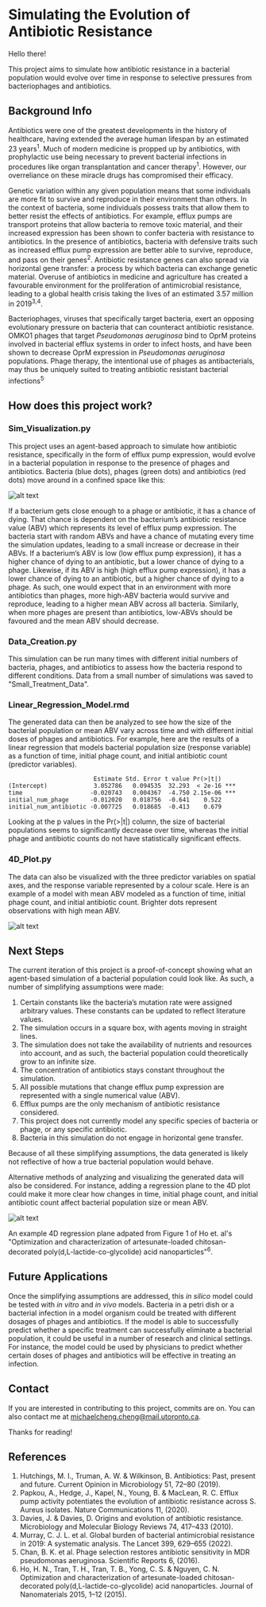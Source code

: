 # Simulating the Evolution of Antibiotic Resistance

Hello there!

This project aims to simulate how antibiotic resistance in a bacterial population would evolve over time in response to selective pressures from bacteriophages and antibiotics.

## Background Info

Antibiotics were one of the greatest developments in the history of healthcare, having extended the average human lifespan by an estimated 23 years<sup>1</sup>. Much of modern medicine is propped up by antibiotics, with prophylactic use being necessary to prevent bacterial infections in procedures like organ transplantation and cancer therapy<sup>1</sup>. However, our overreliance on these miracle drugs has compromised their efficacy.

Genetic variation within any given population means that some individuals are more fit to survive and reproduce in their environment than others. In the context of bacteria, some individuals possess traits that allow them to better resist the effects of antibiotics. For example, efflux pumps are transport proteins that allow bacteria to remove toxic material, and their increased expression has been shown to confer bacteria with resistance to antibiotics. In the presence of antibiotics, bacteria with defensive traits such as increased efflux pump expression are better able to survive, reproduce, and pass on their genes<sup>2</sup>. Antibiotic resistance genes can also spread via horizontal gene transfer: a process by which bacteria can exchange genetic material. Overuse of antibiotics in medicine and agriculture has created a favourable environment for the proliferation of antimicrobial resistance, leading to a global health crisis taking the lives of an estimated 3.57 million in 2019<sup>3,4</sup>.

Bacteriophages, viruses that specifically target bacteria, exert an opposing evolutionary pressure on bacteria that can counteract antibiotic resistance. OMKO1 phages that target *Pseudomonas aeruginosa* bind to OprM proteins involved in bacterial efflux systems in order to infect hosts, and have been shown to decrease OprM expression in *Pseudomonas aeruginosa* populations. Phage therapy, the intentional use of phages as antibacterials, may thus be uniquely suited to treating antibiotic resistant bacterial infections<sup>5<sup>.

## How does this project work?

### Sim_Visualization.py
This project uses an agent-based approach to simulate how antibiotic resistance, specifically in the form of efflux pump expression, would evolve in a bacterial population in response to the presence of phages and antibiotics. Bacteria (blue dots), phages (green dots) and antibiotics (red dots) move around in a confined space like this:

![alt text](https://github.com/chichael-meng/Images/blob/main/sim%20clip.gif)

If a bacterium gets close enough to a phage or antibiotic, it has a chance of dying. That chance is dependent on the bacterium’s antibiotic resistance value (ABV) which represents its level of efflux pump expression. The bacteria start with random ABVs and have a chance of mutating every time the simulation updates, leading to a small increase or decrease in their ABVs. If a bacterium’s ABV is low (low efflux pump expression), it has a higher chance of dying to an antibiotic, but a lower chance of dying to a phage. Likewise, if its ABV is high (high efflux pump expression), it has a lower chance of dying to an antibiotic, but a higher chance of dying to a phage. As such, one would expect that in an environment with more antibiotics than phages, more high-ABV bacteria would survive and reproduce, leading to a higher mean ABV across all bacteria. Similarly, when more phages are present than antibiotics, low-ABVs should be favoured and the mean ABV should decrease.

### Data_Creation.py
This simulation can be run many times with different initial numbers of bacteria, phages, and antibiotics to assess how the bacteria respond to different conditions. Data from a small number of simulations was saved to "Small_Treatment_Data".
  
### Linear_Regression_Model.rmd
The generated data can then be analyzed to see how the size of the bacterial population or mean ABV vary across time and with different initial doses of phages and antibiotics. For example, here are the results of a linear regression that models bacterial population size (response variable) as a function of time, initial phage count, and initial antibiotic count (predictor variables).

```
                        Estimate Std. Error t value Pr(>|t|)    
(Intercept)             3.052786   0.094535  32.293  < 2e-16 ***
time                   -0.020743   0.004367  -4.750 2.15e-06 ***
initial_num_phage      -0.012020   0.018756  -0.641    0.522    
initial_num_antibiotic -0.007725   0.018685  -0.413    0.679   
```

Looking at the p values in the Pr(>|t|) column, the size of bacterial populations seems to significantly decrease over time, whereas the initial phage and antibiotic counts do not have statistically significant effects. 

### 4D_Plot.py 
The data can also be visualized with the three predictor variables on spatial axes, and the response variable represented by a colour scale. Here is an example of a model with mean ABV modeled as a function of time, initial phage count, and initial antibiotic count. Brighter dots represent observations with high mean ABV.

![alt text](https://github.com/chichael-meng/Images/blob/main/4D%20Regression.png)

## Next Steps

The current iteration of this project is a proof-of-concept showing what an agent-based simulation of a bacterial population could look like. As such, a number of simplifying assumptions were made:
1. Certain constants like the bacteria’s mutation rate were assigned arbitrary values. These constants can be updated to reflect literature values.
2. The simulation occurs in a square box, with agents moving in straight lines.
3. The simulation does not take the availability of nutrients and resources into account, and as such, the bacterial population could theoretically grow to an infinite size.
4. The concentration of antibiotics stays constant throughout the simulation.
5. All possible mutations that change efflux pump expression are represented with a single numerical value (ABV).
6. Efflux pumps are the only mechanism of antibiotic resistance considered.
7. This project does not currently model any specific species of bacteria or phage, or any  specific antibiotic.
8. Bacteria in this simulation do not engage in horizontal gene transfer.

Because of all these simplifying assumptions, the data generated is likely not reflective of how a true bacterial population would behave.

Alternative methods of analyzing and visualizing the generated data will also be considered. For instance, adding a regression plane to the 4D plot could make it more clear how changes in time, initial phage count, and initial antibiotic count affect bacterial population size or mean ABV.

![alt text](https://github.com/chichael-meng/Images/blob/main/regression%20plane.png)

An example 4D regression plane adpated from Figure 1 of Ho et. al's "Optimization and characterization of artesunate-loaded chitosan-decorated poly(d,L-lactide-co-glycolide) acid nanoparticles"<sup>6</sup>.

## Future Applications

Once the simplifying assumptions are addressed, this *in silico* model could be tested with *in vitro* and *in vivo* models. Bacteria in a petri dish or a bacterial infection in a model organism could be treated with different dosages of phages and antibiotics. If the model is able to successfully predict whether a specific treatment can successfully eliminate a bacterial population, it could be useful in a number of research and clinical settings. For instance, the model could be used by physicians to predict whether certain doses of phages and antibiotics will be effective in treating an infection.

## Contact
If you are interested in contributing to this project, commits are on. You can also contact me at michaelcheng.cheng@mail.utoronto.ca.

Thanks for reading!

## References

1. Hutchings, M. I., Truman, A. W. &amp; Wilkinson, B. Antibiotics: Past, present and future. Current Opinion in Microbiology 51, 72–80 (2019).
2. Papkou, A., Hedge, J., Kapel, N., Young, B. &amp; MacLean, R. C. Efflux pump activity potentiates the evolution of antibiotic resistance across S. Aureus isolates. Nature Communications 11, (2020). 
3. Davies, J. &amp; Davies, D. Origins and evolution of antibiotic resistance. Microbiology and Molecular Biology Reviews 74, 417–433 (2010). 
4. Murray, C. J. L. et al. Global burden of bacterial antimicrobial resistance in 2019: A systematic analysis. The Lancet 399, 629–655 (2022). 
5. Chan, B. K. et al. Phage selection restores antibiotic sensitivity in MDR pseudomonas aeruginosa. Scientific Reports 6, (2016). 
6. Ho, H. N., Tran, T. H., Tran, T. B., Yong, C. S. &amp; Nguyen, C. N. Optimization and characterization of artesunate-loaded chitosan-decorated poly(d,L-lactide-co-glycolide) acid nanoparticles. Journal of Nanomaterials 2015, 1–12 (2015). 
